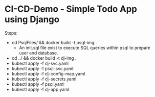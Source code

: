 # CI-CD-Demo - Simple Todo App using Django

Steps:
- cd PsqlFiles/ && docker build -t psql-img .
  - An init.sql file exist to execute SQL queries within psql to prepare user and database.
- cd ../ && docker build -t dj-img .
- kubectl apply -f dj-svc.yaml
- kubectl apply -f psql-svc.yaml
- kubectl apply -f dj-config-map.yaml
- kubectl apply -f dj-secrets.yaml
- kubectl apply -f psql.yaml
- kubectl apply -f dj-app.yaml
